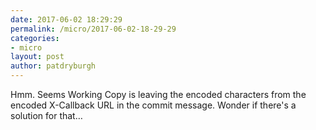 ```yaml
---
date: 2017-06-02 18:29:29
permalink: /micro/2017-06-02-18-29-29
categories:
- micro
layout: post
author: patdryburgh
---
```


Hmm. Seems Working Copy is leaving the encoded characters from the encoded X-Callback URL in the commit message. Wonder if there's a solution for that…
